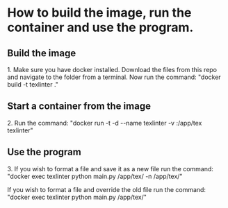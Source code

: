 <h1>How to build the image, run the container and use the program.</h1>


<h2>Build the image</h2>
<p>1. Make sure you have docker installed. Download the files from this repo and navigate to the folder from a terminal. Now run the command:     
  "docker build -t texlinter ."</p>


<h2>Start a container from the image</h2>
<p>2. Run the command: "docker run -t -d --name texlinter -v <path to local folder>:/app/tex texlinter"</p>


<h2>Use the program</h2>
<p>3. If you wish to format a file and save it as a new file run the command: 
"docker exec texlinter python main.py /app/tex/<file to be formatted> -n /app/tex/<new file>"

If you wish to format a file and override the old file run the command:
"docker exec texlinter python main.py /app/tex/<file to be formatted>"</p>
